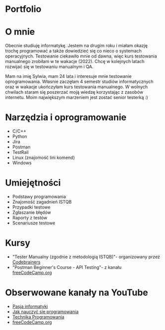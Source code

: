 # Portfolio

# O mnie 
Obecnie studiuję informatykę. Jestem na drugim roku i miałam okazję trochę programować a także dowiedzieć się co nieco o systemach operacyjnych. Testowanie ciekawiło mnie od dawna, więc kurs testowania manualnego zrobiłam w te wakacje (2022). Chcę w kolejnych latach rozwijać się w testowaniu manualnym i QA. 

Mam na imię Sylwia, mam 24 lata i interesuje mnie testowanie oprogramowania. Własnie zaczęłam 4 semestr studiów informatycznych oraz w wakacje ukończyłam kurs testowania manualnego. W wolnych chwilach staram się poszerzać moją wiedzę korzystając z zasobów internetu. Moim największym marzeniem jest zostać senior testerką :)


# Narzędzia i oprogramowanie
* C/C++
* Python
* Jira
* Postman
* TestRail
* Linux (znajomość lini komend)
* Windows 
# Umiejętności 
* Podstawy programowania 
* Znajomość zagadnień ISTQB
* Przypadki testowe 
* Zgłaszanie błędów
* Raporty z testów
* Scenariusze testowe
# Kursy 
* "Tester Manualny (zgodnie z metodologią ISTQB)"- organizowany przez [Codebrainers ](https://codebrainers.pl/#top)
* "Postman Beginner's Course - API Testing"- z kanału [freeCodeCamp.org](https://www.youtube.com/watch?v=VywxIQ2ZXw4)
# Obserwowane kanały na YouTube
* [Pasja informatyki](https://www.youtube.com/c/Pasjainformatykitutoriale/featured)
* [Jak nauczyć sie programowania](https://www.youtube.com/c/Jaknauczy%C4%87si%C4%99programowania)
* [Technika Programowania](https://www.youtube.com/c/TechnikaProgramowania/featured)
* [freeCodeCamp.org](https://www.youtube.com/watch?v=VywxIQ2ZXw4)
